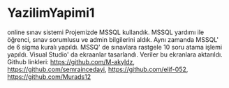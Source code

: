 # YazilimYapimi1
 online sınav sistemi
Projemizde MSSQL kullandık.
MSSQL yardımı ile öğrenci, sınav sorumlusu ve admin bilgilerini aldık.
Aynı zamanda MSSQL' de 6 sigma kuralı yapıldı.
MSSQ' de sınavlara rastgele 10 soru atama işlemi yapıldı.
Visual Studio' da ekraanlar tasarlandı.
Veriler bu ekranlara aktarıldı.
Github linkleri: https://github.com/M-akyldz, https://github.com/semraincedayi, https://github.com/elif-052, https://github.com/Murads12
